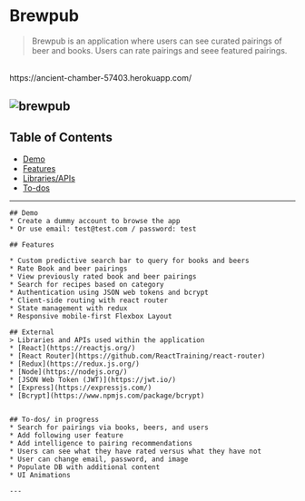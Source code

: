 # Brewpub

> Brewpub is an application where users can see curated pairings of beer and books. Users can rate pairings and seee featured pairings.
<br>
https://ancient-chamber-57403.herokuapp.com/

![brewpub](https://user-images.githubusercontent.com/20142674/39817286-ba82f696-536b-11e8-9680-121e42184723.png)
---

## Table of Contents
- [Demo](#demo)
- [Features](#features)
- [Libraries/APIs](#external)
- [To-dos](#todos)

---

```
## Demo
* Create a dummy account to browse the app
* Or use email: test@test.com / password: test

## Features

* Custom predictive search bar to query for books and beers
* Rate Book and beer pairings
* View previously rated book and beer pairings
* Search for recipes based on category
* Authentication using JSON web tokens and bcrypt
* Client-side routing with react router
* State management with redux
* Responsive mobile-first Flexbox Layout

## External
> Libraries and APIs used within the application
* [React](https://reactjs.org/)
* [React Router](https://github.com/ReactTraining/react-router)
* [Redux](https://redux.js.org/)
* [Node](https://nodejs.org/)
* [JSON Web Token (JWT)](https://jwt.io/)
* [Express](https://expressjs.com/)
* [Bcrypt](https://www.npmjs.com/package/bcrypt)


## To-dos/ in progress
* Search for pairings via books, beers, and users
* Add following user feature
* Add intelligence to pairing recommendations
* Users can see what they have rated versus what they have not
* User can change email, password, and image
* Populate DB with additional content
* UI Animations

---
